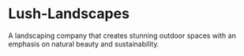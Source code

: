 # Lush-Landscapes
A landscaping company that creates stunning outdoor spaces with an emphasis on natural beauty and sustainability.

